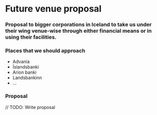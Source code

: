 # Future venue proposal

### Proposal to bigger corporations in Iceland to take us under their wing venue-wise through either financial means or in using their facilities.

### Places that we should approach

- Advania
- Íslandsbanki
- Arion banki
- Landsbankinn
- ...

### Proposal

// TODO: Write proposal
